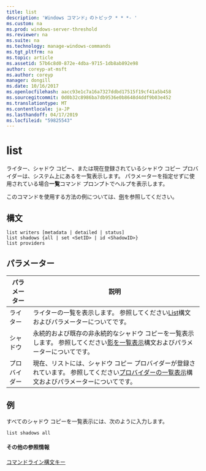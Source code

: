 ```yaml
---
title: list
description: 'Windows コマンド」のトピック * * *- '
ms.custom: na
ms.prod: windows-server-threshold
ms.reviewer: na
ms.suite: na
ms.technology: manage-windows-commands
ms.tgt_pltfrm: na
ms.topic: article
ms.assetid: 57b6c8d0-872e-4dba-9715-1db8ab892e98
author: coreyp-at-msft
ms.author: coreyp
manager: dongill
ms.date: 10/16/2017
ms.openlocfilehash: aacc93e1c7a16a7327ddbd17515f19cf41a5b458
ms.sourcegitcommit: 0d0b32c8986ba7db9536e0b8648d4ddf9b03e452
ms.translationtype: MT
ms.contentlocale: ja-JP
ms.lasthandoff: 04/17/2019
ms.locfileid: "59825543"
---
```

# <a name="list"></a>list



ライター、シャドウ コピー、または現在登録されているシャドウ コピー プロバイダーは、システム上にあるを一覧表示します。 パラメーターを指定せずに使用されている場合**一覧**コマンド プロンプトでヘルプを表示します。

このコマンドを使用する方法の例については、[例](#BKMK_examples)を参照してください。

## <a name="syntax"></a>構文

```
list writers [metadata | detailed | status]
list shadows {all | set <SetID> | id <ShadowID>}
list providers
```

## <a name="parameters"></a>パラメーター

|パラメーター|説明|
|---------|-----------|
|ライター|ライターの一覧を表示します。 参照してください[List](list-writers.md)構文およびパラメーターについてです。|
|シャドウ|永続的および既存の非永続的なシャドウ コピーを一覧表示します。 参照してください[影を一覧表示](list-shadows.md)構文およびパラメーターについてです。|
|プロバイダー|現在、リストには、シャドウ コピー プロバイダーが登録されています。 参照してください[プロバイダーの一覧表示](list-providers.md)構文およびパラメーターについてです。|

## <a name="BKMK_examples"></a>例

すべてのシャドウ コピーを一覧表示には、次のように入力します。
```
list shadows all
```

#### <a name="additional-references"></a>その他の参照情報

[コマンドライン構文キー](command-line-syntax-key.md)